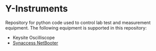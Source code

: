 # Y-Instruments

Repository for python code used to control lab test and measurement equipment.
The following equipment is supported in this repository:

* Keysite Oscilliscope
* [Synaccess NetBooter](./Pyswitch/Readme.md)

